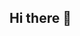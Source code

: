 ## Hi there 👋

<!--
**eliveldhuizen/eliveldhuizen** is a ✨ _special_ ✨ repository because its `README.md` (this file) appears on your GitHub profile.

Results-driven Business Intelligence Analyst with a recent graduation from Tripleten Tech’s BIA program, using hands-on
experience through eight professional projects. Proficient in Spreadsheets, SQL, Power BI, and Tableau, with a notable project
analyzing the NYC Airbnb market. Specializing in creative approaches to problem-solving, influenced by a background in customer
oriented sales. Adept at transforming data into actionable insights to drive business decisions and deliver impactful solutions in
dynamic environments.

Resume: https://drive.google.com/file/d/1ielVXPF0me7LDO3rfrXMX-XdZotFbwYo/view

LinkedIn: https://www.linkedin.com/in/eliveldhuizen/
